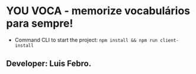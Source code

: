 # YOU VOCA - memorize vocabulários para sempre!

- Command CLI to start the project:
`npm install && npm run client-install`

## Developer: Luis Febro.
